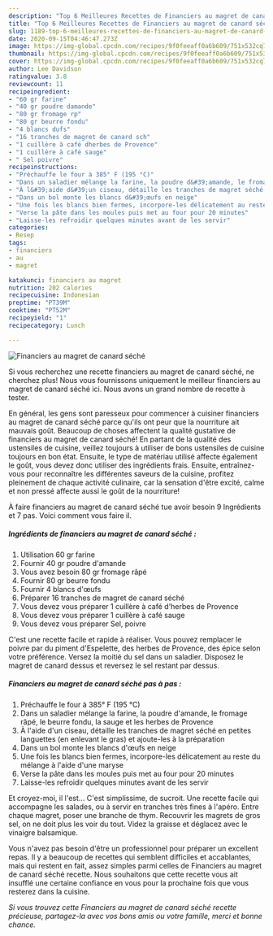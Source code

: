 ```yaml
---
description: "Top 6 Meilleures Recettes de Financiers au magret de canard séché"
title: "Top 6 Meilleures Recettes de Financiers au magret de canard séché"
slug: 1189-top-6-meilleures-recettes-de-financiers-au-magret-de-canard-seche
date: 2020-09-15T04:46:47.273Z
image: https://img-global.cpcdn.com/recipes/9f0feeaff0a6b609/751x532cq70/financiers-au-magret-de-canard-seche-photo-principale-de-la-recette.jpg
thumbnail: https://img-global.cpcdn.com/recipes/9f0feeaff0a6b609/751x532cq70/financiers-au-magret-de-canard-seche-photo-principale-de-la-recette.jpg
cover: https://img-global.cpcdn.com/recipes/9f0feeaff0a6b609/751x532cq70/financiers-au-magret-de-canard-seche-photo-principale-de-la-recette.jpg
author: Lee Davidson
ratingvalue: 3.8
reviewcount: 11
recipeingredient:
- "60 gr farine"
- "40 gr poudre damande"
- "80 gr fromage rp"
- "80 gr beurre fondu"
- "4 blancs dufs"
- "16 tranches de magret de canard sch"
- "1 cuillère à café dherbes de Provence"
- "1 cuillère à café sauge"
- " Sel poivre"
recipeinstructions:
- "Préchauffe le four à 385° F (195 °C)"
- "Dans un saladier mélange la farine, la poudre d&#39;amande, le fromage râpé, le beurre fondu, la sauge et les herbes de Provence"
- "À l&#39;aide d&#39;un ciseau, détaille les tranches de magret séché en petites languettes (en enlevant le gras) et ajoute-les à la préparation"
- "Dans un bol monte les blancs d&#39;œufs en neige"
- "Une fois les blancs bien fermes, incorpore-les délicatement au reste du mélange à l&#39;aide d&#39;une maryse"
- "Verse la pâte dans les moules puis met au four pour 20 minutes"
- "Laisse-les refroidir quelques minutes avant de les servir"
categories:
- Resep
tags:
- financiers
- au
- magret

katakunci: financiers au magret 
nutrition: 202 calories
recipecuisine: Indonesian
preptime: "PT39M"
cooktime: "PT52M"
recipeyield: "1"
recipecategory: Lunch

---
```



![Financiers au magret de canard séché](https://img-global.cpcdn.com/recipes/9f0feeaff0a6b609/751x532cq70/financiers-au-magret-de-canard-seche-photo-principale-de-la-recette.jpg)

Si vous recherchez une recette financiers au magret de canard séché, ne cherchez plus! Nous vous fournissons uniquement le meilleur financiers au magret de canard séché ici. Nous avons un grand nombre de recette à tester.

En général, les gens sont paresseux pour commencer à cuisiner financiers au magret de canard séché parce qu'ils ont peur que la nourriture ait mauvais goût. Beaucoup de choses affectent la qualité gustative de financiers au magret de canard séché! En partant de la qualité des ustensiles de cuisine, veillez toujours à utiliser de bons ustensiles de cuisine toujours en bon état. Ensuite, le type de matériau utilisé affecte également le goût, vous devez donc utiliser des ingrédients frais. Ensuite, entraînez-vous pour reconnaître les différentes saveurs de la cuisine, profitez pleinement de chaque activité culinaire, car la sensation d'être excité, calme et non pressé affecte aussi le goût de la nourriture!

<!--inarticleads1-->

À faire financiers au magret de canard séché tue avoir besoin 9 Ingrédients et 7 pas. Voici comment vous faire il.

##### Ingrédients de financiers au magret de canard séché :

1. Utilisation 60 gr farine
1. Fournir 40 gr poudre d&#39;amande
1. Vous avez besoin 80 gr fromage râpé
1. Fournir 80 gr beurre fondu
1. Fournir 4 blancs d&#39;œufs
1. Préparer 16 tranches de magret de canard séché
1. Vous devez vous préparer 1 cuillère à café d&#39;herbes de Provence
1. Vous devez vous préparer 1 cuillère à café sauge
1. Vous devez vous préparer  Sel, poivre


C&#39;est une recette facile et rapide à réaliser. Vous pouvez remplacer le poivre par du piment d&#39;Espelette, des herbes de Provence, des épice selon votre préférence. Versez la moitié du sel dans un saladier. Disposez le magret de canard dessus et reversez le sel restant par dessus. 

<!--inarticleads2-->

##### Financiers au magret de canard séché pas à pas :

1. Préchauffe le four à 385° F (195 °C)
1. Dans un saladier mélange la farine, la poudre d&#39;amande, le fromage râpé, le beurre fondu, la sauge et les herbes de Provence
1. À l&#39;aide d&#39;un ciseau, détaille les tranches de magret séché en petites languettes (en enlevant le gras) et ajoute-les à la préparation
1. Dans un bol monte les blancs d&#39;œufs en neige
1. Une fois les blancs bien fermes, incorpore-les délicatement au reste du mélange à l&#39;aide d&#39;une maryse
1. Verse la pâte dans les moules puis met au four pour 20 minutes
1. Laisse-les refroidir quelques minutes avant de les servir


Et croyez-moi, il l&#39;est… C&#39;est simplissime, de sucroit. Une recette facile qui accompagne les salades, ou à servir en tranches très fines à l&#39;apéro. Entre chaque magret, poser une branche de thym. Recouvrir les magrets de gros sel, on ne doit plus les voir du tout. Videz la graisse et déglacez avec le vinaigre balsamique. 

<!--inarticleads1-->

<p>
Vous n'avez pas besoin d'être un professionnel pour préparer un excellent repas. Il y a beaucoup de recettes qui semblent difficiles et accablantes, mais qui restent en fait, assez simples parmi celles de Financiers au magret de canard séché recette. Nous souhaitons que cette recette vous ait insufflé une certaine confiance en vous pour la prochaine fois que vous resterez dans la cuisine.
</p>

<p>
<i>Si vous trouvez cette Financiers au magret de canard séché recette précieuse, partagez-la avec vos bons amis ou votre famille, merci et bonne chance.</i>
</p>
